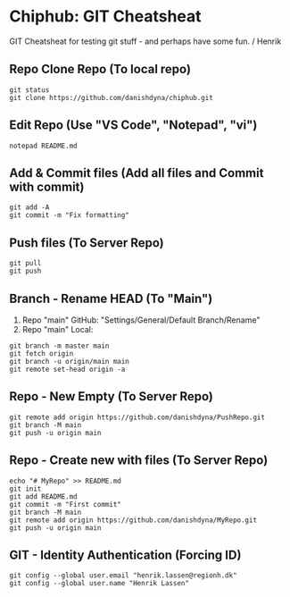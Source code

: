 # Chiphub: GIT Cheatsheat

GIT Cheatsheat for testing git stuff - and perhaps have some fun.
/ Henrik

## Repo Clone Repo (To local repo)
```
git status
git clone https://github.com/danishdyna/chiphub.git
```
## Edit Repo (Use "VS Code", "Notepad", "vi")
```
notepad README.md
```
## Add & Commit files (Add all files and Commit with commit)
```
git add -A
git commit -m "Fix formatting"
```
## Push files (To Server Repo)
```
git pull
git push
```
## Branch - Rename HEAD (To "Main")
1) Repo "main" GitHub: "Settings/General/Default Branch/Rename"
2) Repo "main" Local:
```
git branch -m master main
git fetch origin
git branch -u origin/main main
git remote set-head origin -a
```
## Repo - New Empty (To Server Repo)
```
git remote add origin https://github.com/danishdyna/PushRepo.git
git branch -M main
git push -u origin main
```
## Repo - Create new with files (To Server Repo)
```
echo "# MyRepo" >> README.md
git init
git add README.md
git commit -m "First commit"
git branch -M main
git remote add origin https://github.com/danishdyna/MyRepo.git
git push -u origin main
```
## GIT - Identity Authentication (Forcing ID)
```
git config --global user.email "henrik.lassen@regionh.dk"
git config --global user.name "Henrik Lassen"   
```
